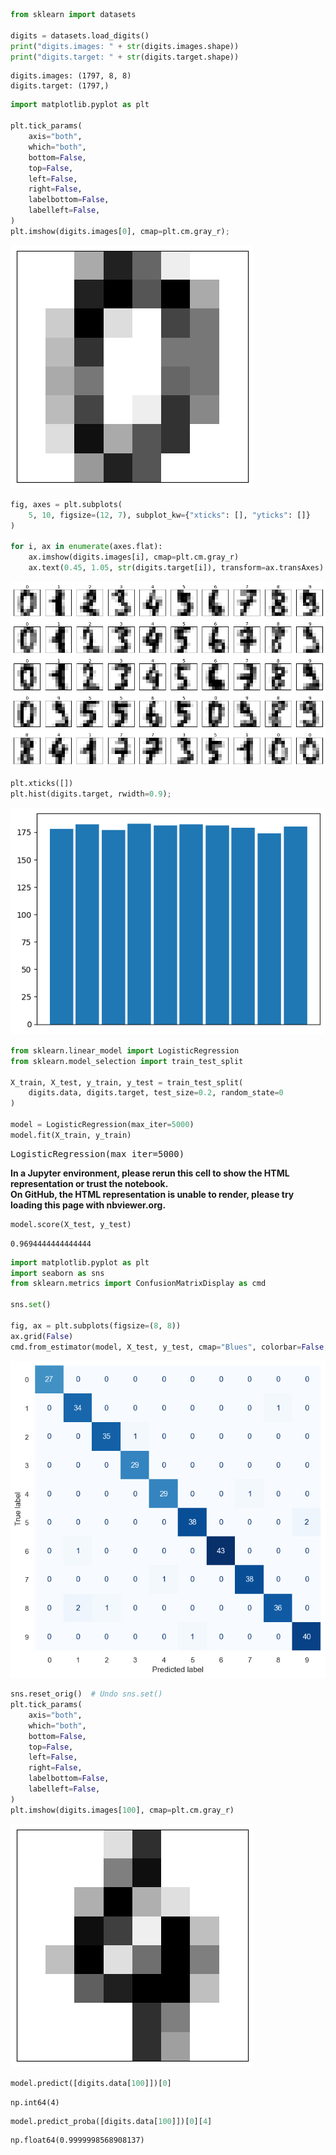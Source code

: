 
``` python
from sklearn import datasets

digits = datasets.load_digits()
print("digits.images: " + str(digits.images.shape))
print("digits.target: " + str(digits.target.shape))
```

    digits.images: (1797, 8, 8)
    digits.target: (1797,)

``` python
import matplotlib.pyplot as plt

plt.tick_params(
    axis="both",
    which="both",
    bottom=False,
    top=False,
    left=False,
    right=False,
    labelbottom=False,
    labelleft=False,
)
plt.imshow(digits.images[0], cmap=plt.cm.gray_r);
```

![](03_multiclass_files/figure-commonmark/cell-3-output-1.png)

``` python
fig, axes = plt.subplots(
    5, 10, figsize=(12, 7), subplot_kw={"xticks": [], "yticks": []}
)

for i, ax in enumerate(axes.flat):
    ax.imshow(digits.images[i], cmap=plt.cm.gray_r)
    ax.text(0.45, 1.05, str(digits.target[i]), transform=ax.transAxes)
```

![](03_multiclass_files/figure-commonmark/cell-4-output-1.png)

``` python
plt.xticks([])
plt.hist(digits.target, rwidth=0.9);
```

![](03_multiclass_files/figure-commonmark/cell-5-output-1.png)

``` python
from sklearn.linear_model import LogisticRegression
from sklearn.model_selection import train_test_split

X_train, X_test, y_train, y_test = train_test_split(
    digits.data, digits.target, test_size=0.2, random_state=0
)

model = LogisticRegression(max_iter=5000)
model.fit(X_train, y_train)
```

<style>#sk-container-id-1 {
  /* Definition of color scheme common for light and dark mode */
  --sklearn-color-text: #000;
  --sklearn-color-text-muted: #666;
  --sklearn-color-line: gray;
  /* Definition of color scheme for unfitted estimators */
  --sklearn-color-unfitted-level-0: #fff5e6;
  --sklearn-color-unfitted-level-1: #f6e4d2;
  --sklearn-color-unfitted-level-2: #ffe0b3;
  --sklearn-color-unfitted-level-3: chocolate;
  /* Definition of color scheme for fitted estimators */
  --sklearn-color-fitted-level-0: #f0f8ff;
  --sklearn-color-fitted-level-1: #d4ebff;
  --sklearn-color-fitted-level-2: #b3dbfd;
  --sklearn-color-fitted-level-3: cornflowerblue;
&#10;  /* Specific color for light theme */
  --sklearn-color-text-on-default-background: var(--sg-text-color, var(--theme-code-foreground, var(--jp-content-font-color1, black)));
  --sklearn-color-background: var(--sg-background-color, var(--theme-background, var(--jp-layout-color0, white)));
  --sklearn-color-border-box: var(--sg-text-color, var(--theme-code-foreground, var(--jp-content-font-color1, black)));
  --sklearn-color-icon: #696969;
&#10;  @media (prefers-color-scheme: dark) {
    /* Redefinition of color scheme for dark theme */
    --sklearn-color-text-on-default-background: var(--sg-text-color, var(--theme-code-foreground, var(--jp-content-font-color1, white)));
    --sklearn-color-background: var(--sg-background-color, var(--theme-background, var(--jp-layout-color0, #111)));
    --sklearn-color-border-box: var(--sg-text-color, var(--theme-code-foreground, var(--jp-content-font-color1, white)));
    --sklearn-color-icon: #878787;
  }
}
&#10;#sk-container-id-1 {
  color: var(--sklearn-color-text);
}
&#10;#sk-container-id-1 pre {
  padding: 0;
}
&#10;#sk-container-id-1 input.sk-hidden--visually {
  border: 0;
  clip: rect(1px 1px 1px 1px);
  clip: rect(1px, 1px, 1px, 1px);
  height: 1px;
  margin: -1px;
  overflow: hidden;
  padding: 0;
  position: absolute;
  width: 1px;
}
&#10;#sk-container-id-1 div.sk-dashed-wrapped {
  border: 1px dashed var(--sklearn-color-line);
  margin: 0 0.4em 0.5em 0.4em;
  box-sizing: border-box;
  padding-bottom: 0.4em;
  background-color: var(--sklearn-color-background);
}
&#10;#sk-container-id-1 div.sk-container {
  /* jupyter's `normalize.less` sets `[hidden] { display: none; }`
     but bootstrap.min.css set `[hidden] { display: none !important; }`
     so we also need the `!important` here to be able to override the
     default hidden behavior on the sphinx rendered scikit-learn.org.
     See: https://github.com/scikit-learn/scikit-learn/issues/21755 */
  display: inline-block !important;
  position: relative;
}
&#10;#sk-container-id-1 div.sk-text-repr-fallback {
  display: none;
}
&#10;div.sk-parallel-item,
div.sk-serial,
div.sk-item {
  /* draw centered vertical line to link estimators */
  background-image: linear-gradient(var(--sklearn-color-text-on-default-background), var(--sklearn-color-text-on-default-background));
  background-size: 2px 100%;
  background-repeat: no-repeat;
  background-position: center center;
}
&#10;/* Parallel-specific style estimator block */
&#10;#sk-container-id-1 div.sk-parallel-item::after {
  content: "";
  width: 100%;
  border-bottom: 2px solid var(--sklearn-color-text-on-default-background);
  flex-grow: 1;
}
&#10;#sk-container-id-1 div.sk-parallel {
  display: flex;
  align-items: stretch;
  justify-content: center;
  background-color: var(--sklearn-color-background);
  position: relative;
}
&#10;#sk-container-id-1 div.sk-parallel-item {
  display: flex;
  flex-direction: column;
}
&#10;#sk-container-id-1 div.sk-parallel-item:first-child::after {
  align-self: flex-end;
  width: 50%;
}
&#10;#sk-container-id-1 div.sk-parallel-item:last-child::after {
  align-self: flex-start;
  width: 50%;
}
&#10;#sk-container-id-1 div.sk-parallel-item:only-child::after {
  width: 0;
}
&#10;/* Serial-specific style estimator block */
&#10;#sk-container-id-1 div.sk-serial {
  display: flex;
  flex-direction: column;
  align-items: center;
  background-color: var(--sklearn-color-background);
  padding-right: 1em;
  padding-left: 1em;
}
&#10;
/* Toggleable style: style used for estimator/Pipeline/ColumnTransformer box that is
clickable and can be expanded/collapsed.
- Pipeline and ColumnTransformer use this feature and define the default style
- Estimators will overwrite some part of the style using the `sk-estimator` class
*/
&#10;/* Pipeline and ColumnTransformer style (default) */
&#10;#sk-container-id-1 div.sk-toggleable {
  /* Default theme specific background. It is overwritten whether we have a
  specific estimator or a Pipeline/ColumnTransformer */
  background-color: var(--sklearn-color-background);
}
&#10;/* Toggleable label */
#sk-container-id-1 label.sk-toggleable__label {
  cursor: pointer;
  display: flex;
  width: 100%;
  margin-bottom: 0;
  padding: 0.5em;
  box-sizing: border-box;
  text-align: center;
  align-items: start;
  justify-content: space-between;
  gap: 0.5em;
}
&#10;#sk-container-id-1 label.sk-toggleable__label .caption {
  font-size: 0.6rem;
  font-weight: lighter;
  color: var(--sklearn-color-text-muted);
}
&#10;#sk-container-id-1 label.sk-toggleable__label-arrow:before {
  /* Arrow on the left of the label */
  content: "▸";
  float: left;
  margin-right: 0.25em;
  color: var(--sklearn-color-icon);
}
&#10;#sk-container-id-1 label.sk-toggleable__label-arrow:hover:before {
  color: var(--sklearn-color-text);
}
&#10;/* Toggleable content - dropdown */
&#10;#sk-container-id-1 div.sk-toggleable__content {
  max-height: 0;
  max-width: 0;
  overflow: hidden;
  text-align: left;
  /* unfitted */
  background-color: var(--sklearn-color-unfitted-level-0);
}
&#10;#sk-container-id-1 div.sk-toggleable__content.fitted {
  /* fitted */
  background-color: var(--sklearn-color-fitted-level-0);
}
&#10;#sk-container-id-1 div.sk-toggleable__content pre {
  margin: 0.2em;
  border-radius: 0.25em;
  color: var(--sklearn-color-text);
  /* unfitted */
  background-color: var(--sklearn-color-unfitted-level-0);
}
&#10;#sk-container-id-1 div.sk-toggleable__content.fitted pre {
  /* unfitted */
  background-color: var(--sklearn-color-fitted-level-0);
}
&#10;#sk-container-id-1 input.sk-toggleable__control:checked~div.sk-toggleable__content {
  /* Expand drop-down */
  max-height: 200px;
  max-width: 100%;
  overflow: auto;
}
&#10;#sk-container-id-1 input.sk-toggleable__control:checked~label.sk-toggleable__label-arrow:before {
  content: "▾";
}
&#10;/* Pipeline/ColumnTransformer-specific style */
&#10;#sk-container-id-1 div.sk-label input.sk-toggleable__control:checked~label.sk-toggleable__label {
  color: var(--sklearn-color-text);
  background-color: var(--sklearn-color-unfitted-level-2);
}
&#10;#sk-container-id-1 div.sk-label.fitted input.sk-toggleable__control:checked~label.sk-toggleable__label {
  background-color: var(--sklearn-color-fitted-level-2);
}
&#10;/* Estimator-specific style */
&#10;/* Colorize estimator box */
#sk-container-id-1 div.sk-estimator input.sk-toggleable__control:checked~label.sk-toggleable__label {
  /* unfitted */
  background-color: var(--sklearn-color-unfitted-level-2);
}
&#10;#sk-container-id-1 div.sk-estimator.fitted input.sk-toggleable__control:checked~label.sk-toggleable__label {
  /* fitted */
  background-color: var(--sklearn-color-fitted-level-2);
}
&#10;#sk-container-id-1 div.sk-label label.sk-toggleable__label,
#sk-container-id-1 div.sk-label label {
  /* The background is the default theme color */
  color: var(--sklearn-color-text-on-default-background);
}
&#10;/* On hover, darken the color of the background */
#sk-container-id-1 div.sk-label:hover label.sk-toggleable__label {
  color: var(--sklearn-color-text);
  background-color: var(--sklearn-color-unfitted-level-2);
}
&#10;/* Label box, darken color on hover, fitted */
#sk-container-id-1 div.sk-label.fitted:hover label.sk-toggleable__label.fitted {
  color: var(--sklearn-color-text);
  background-color: var(--sklearn-color-fitted-level-2);
}
&#10;/* Estimator label */
&#10;#sk-container-id-1 div.sk-label label {
  font-family: monospace;
  font-weight: bold;
  display: inline-block;
  line-height: 1.2em;
}
&#10;#sk-container-id-1 div.sk-label-container {
  text-align: center;
}
&#10;/* Estimator-specific */
#sk-container-id-1 div.sk-estimator {
  font-family: monospace;
  border: 1px dotted var(--sklearn-color-border-box);
  border-radius: 0.25em;
  box-sizing: border-box;
  margin-bottom: 0.5em;
  /* unfitted */
  background-color: var(--sklearn-color-unfitted-level-0);
}
&#10;#sk-container-id-1 div.sk-estimator.fitted {
  /* fitted */
  background-color: var(--sklearn-color-fitted-level-0);
}
&#10;/* on hover */
#sk-container-id-1 div.sk-estimator:hover {
  /* unfitted */
  background-color: var(--sklearn-color-unfitted-level-2);
}
&#10;#sk-container-id-1 div.sk-estimator.fitted:hover {
  /* fitted */
  background-color: var(--sklearn-color-fitted-level-2);
}
&#10;/* Specification for estimator info (e.g. "i" and "?") */
&#10;/* Common style for "i" and "?" */
&#10;.sk-estimator-doc-link,
a:link.sk-estimator-doc-link,
a:visited.sk-estimator-doc-link {
  float: right;
  font-size: smaller;
  line-height: 1em;
  font-family: monospace;
  background-color: var(--sklearn-color-background);
  border-radius: 1em;
  height: 1em;
  width: 1em;
  text-decoration: none !important;
  margin-left: 0.5em;
  text-align: center;
  /* unfitted */
  border: var(--sklearn-color-unfitted-level-1) 1pt solid;
  color: var(--sklearn-color-unfitted-level-1);
}
&#10;.sk-estimator-doc-link.fitted,
a:link.sk-estimator-doc-link.fitted,
a:visited.sk-estimator-doc-link.fitted {
  /* fitted */
  border: var(--sklearn-color-fitted-level-1) 1pt solid;
  color: var(--sklearn-color-fitted-level-1);
}
&#10;/* On hover */
div.sk-estimator:hover .sk-estimator-doc-link:hover,
.sk-estimator-doc-link:hover,
div.sk-label-container:hover .sk-estimator-doc-link:hover,
.sk-estimator-doc-link:hover {
  /* unfitted */
  background-color: var(--sklearn-color-unfitted-level-3);
  color: var(--sklearn-color-background);
  text-decoration: none;
}
&#10;div.sk-estimator.fitted:hover .sk-estimator-doc-link.fitted:hover,
.sk-estimator-doc-link.fitted:hover,
div.sk-label-container:hover .sk-estimator-doc-link.fitted:hover,
.sk-estimator-doc-link.fitted:hover {
  /* fitted */
  background-color: var(--sklearn-color-fitted-level-3);
  color: var(--sklearn-color-background);
  text-decoration: none;
}
&#10;/* Span, style for the box shown on hovering the info icon */
.sk-estimator-doc-link span {
  display: none;
  z-index: 9999;
  position: relative;
  font-weight: normal;
  right: .2ex;
  padding: .5ex;
  margin: .5ex;
  width: min-content;
  min-width: 20ex;
  max-width: 50ex;
  color: var(--sklearn-color-text);
  box-shadow: 2pt 2pt 4pt #999;
  /* unfitted */
  background: var(--sklearn-color-unfitted-level-0);
  border: .5pt solid var(--sklearn-color-unfitted-level-3);
}
&#10;.sk-estimator-doc-link.fitted span {
  /* fitted */
  background: var(--sklearn-color-fitted-level-0);
  border: var(--sklearn-color-fitted-level-3);
}
&#10;.sk-estimator-doc-link:hover span {
  display: block;
}
&#10;/* "?"-specific style due to the `<a>` HTML tag */
&#10;#sk-container-id-1 a.estimator_doc_link {
  float: right;
  font-size: 1rem;
  line-height: 1em;
  font-family: monospace;
  background-color: var(--sklearn-color-background);
  border-radius: 1rem;
  height: 1rem;
  width: 1rem;
  text-decoration: none;
  /* unfitted */
  color: var(--sklearn-color-unfitted-level-1);
  border: var(--sklearn-color-unfitted-level-1) 1pt solid;
}
&#10;#sk-container-id-1 a.estimator_doc_link.fitted {
  /* fitted */
  border: var(--sklearn-color-fitted-level-1) 1pt solid;
  color: var(--sklearn-color-fitted-level-1);
}
&#10;/* On hover */
#sk-container-id-1 a.estimator_doc_link:hover {
  /* unfitted */
  background-color: var(--sklearn-color-unfitted-level-3);
  color: var(--sklearn-color-background);
  text-decoration: none;
}
&#10;#sk-container-id-1 a.estimator_doc_link.fitted:hover {
  /* fitted */
  background-color: var(--sklearn-color-fitted-level-3);
}
</style><div id="sk-container-id-1" class="sk-top-container"><div class="sk-text-repr-fallback"><pre>LogisticRegression(max_iter=5000)</pre><b>In a Jupyter environment, please rerun this cell to show the HTML representation or trust the notebook. <br />On GitHub, the HTML representation is unable to render, please try loading this page with nbviewer.org.</b></div><div class="sk-container" hidden><div class="sk-item"><div class="sk-estimator fitted sk-toggleable"><input class="sk-toggleable__control sk-hidden--visually" id="sk-estimator-id-1" type="checkbox" checked><label for="sk-estimator-id-1" class="sk-toggleable__label fitted sk-toggleable__label-arrow"><div><div>LogisticRegression</div></div><div><a class="sk-estimator-doc-link fitted" rel="noreferrer" target="_blank" href="https://scikit-learn.org/1.6/modules/generated/sklearn.linear_model.LogisticRegression.html">?<span>Documentation for LogisticRegression</span></a><span class="sk-estimator-doc-link fitted">i<span>Fitted</span></span></div></label><div class="sk-toggleable__content fitted"><pre>LogisticRegression(max_iter=5000)</pre></div> </div></div></div></div>

``` python
model.score(X_test, y_test)
```

    0.9694444444444444

``` python
import matplotlib.pyplot as plt
import seaborn as sns
from sklearn.metrics import ConfusionMatrixDisplay as cmd

sns.set()

fig, ax = plt.subplots(figsize=(8, 8))
ax.grid(False)
cmd.from_estimator(model, X_test, y_test, cmap="Blues", colorbar=False, ax=ax);
```

![](03_multiclass_files/figure-commonmark/cell-8-output-1.png)

``` python
sns.reset_orig()  # Undo sns.set()
plt.tick_params(
    axis="both",
    which="both",
    bottom=False,
    top=False,
    left=False,
    right=False,
    labelbottom=False,
    labelleft=False,
)
plt.imshow(digits.images[100], cmap=plt.cm.gray_r)
```

![](03_multiclass_files/figure-commonmark/cell-9-output-1.png)

``` python
model.predict([digits.data[100]])[0]
```

    np.int64(4)

``` python
model.predict_proba([digits.data[100]])[0][4]
```

    np.float64(0.9999998568908137)
